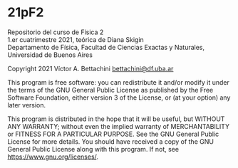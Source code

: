# 21pF2
Repositorio del curso de Física 2   
1.er cuatrimestre 2021, teórica de Diana Skigin   
Departamento de Física, Facultad de Ciencias Exactas y Naturales, Universidad de Buenos Aires   

Copyright 2021 Víctor A. Bettachini <bettachini@df.uba.ar>

This program is free software: you can redistribute it and/or modify
it under the terms of the GNU General Public License as published by
the Free Software Foundation, either version 3 of the License, or
(at your option) any later version.
    
This program is distributed in the hope that it will be useful,
but WITHOUT ANY WARRANTY; without even the implied warranty of
MERCHANTABILITY or FITNESS FOR A PARTICULAR PURPOSE.  See the
GNU General Public License for more details.
You should have received a copy of the GNU General Public License
along with this program.  If not, see <https://www.gnu.org/licenses/>.
